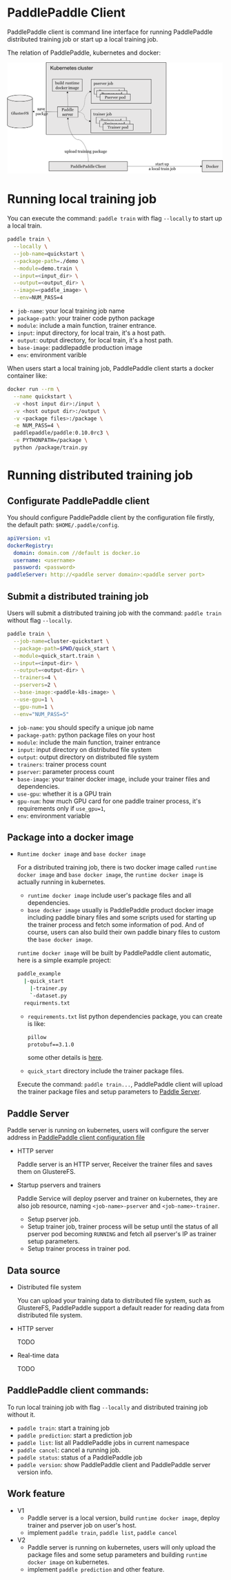
# PaddlePaddle Client
PaddlePaddle client is command line interface for running PaddlePaddle distributed training job or start up a local training job.

The relation of PaddlePaddle, kubernetes and docker:

<img src="./submit-job.png" width="500">


# Running local training job
You can execute the command: `paddle train` with flag `--locally` to start up a local train.
```bash
paddle train \
  --locally \
  --job-name=quickstart \
  --package-path=./demo \
  --module=demo.train \
  --input=<input_dir> \
  --output=<output_dir> \
  --image=<paddle_image> \
  --env=NUM_PASS=4
```
- `job-name`: your local training job name
- `package-path`: your trainer code python package
- `module`: include a main function, trainer entrance.
- `input`: input directory, for local train, it's a host path.
- `output`: output directory, for local train, it's a host path.
- `base-image`: paddlepaddle production image
- `env`: environment varible

When users start a local training job, PaddlePaddle client starts a docker container like:
```bash
docker run --rm \
  --name quickstart \
  -v <host input dir>:/input \
  -v <host output dir>:/output \
  -v <package files>:/package \
  -e NUM_PASS=4 \
  paddlepaddle/paddle:0.10.0rc3 \
  -e PYTHONPATH=/package \
  python /package/train.py
```


# Running distributed training job

## Configurate PaddlePaddle client

You should configure PaddlePaddle client by the configuration file firstly, the default path:
`$HOME/.paddle/config`.

```yaml
apiVersion: v1
dockerRegistry:
  domain: domain.com //default is docker.io
  username: <username>
  password: <password>
paddleServer: http://<paddle server domain>:<paddle server port>
```


## Submit a distributed training job
Users will submit a distributed training job with the command: `paddle train` without flag `--locally`.

```bash
paddle train \
  --job-name=cluster-quickstart \
  --package-path=$PWD/quick_start \
  --module=quick_start.train \
  --input=<input-dir> \
  --output=<output-dir> \
  --trainers=4 \
  --pservers=2 \
  --base-image:<paddle-k8s-image> \
  --use-gpu=1 \
  --gpu-num=1 \
  --env="NUM_PASS=5"
```

- `job-name`: you should specify a unique job name
- `package-path`: python package files on your host
- `module`: include the main function, trainer entrance
- `input`: input directory on distributed file system
- `output`: output directory on distributed file system
- `trainers`: trainer process count
- `pserver`: parameter process count
- `base-image`: your trainer docker image, include your trainer files and dependencies.
- `use-gpu`: whether it is a GPU train
- `gpu-num`: how much GPU card for one paddle trainer process, it's requirements only if `use_gpu=1`,
- `env`: environment variable

## Package into a docker image

- `Runtime docker image` and `base docker image`

  For a distributed training job, there is two docker image called `runtime docker image` and `base docker image`, the `runtime docker image` is actually running in kubernetes.

  - `runtime docker image` include user's package files and all dependencies.
  - `base docker image` usually is PaddlePaddle product docker image including paddle binary files and some scripts used for starting up the trainer process and fetch some information of pod. And of course, users can also build their own paddle binary files to custom the `base docker image`.

  `runtime docker image` will be built by PaddlePaddle client automatic, here is a simple example project:
  ```bash
  paddle_example
    |-quick_start
      |-trainer.py
      `-dataset.py
    requirments.txt
  ```
  - `requirements.txt` list python dependencies package, you can create is like:

    ```txt
    pillow
    protobuf==3.1.0
    ```
    some other details is [here](https://pip.readthedocs.io/en/1.1/requirements.html).
  - `quick_start` directory include the trainer package files.

  Execute the command: `paddle train...`, PaddlePaddle client will upload the trainer package files and setup parameters to [Paddle Server](#paddle-server).

## Paddle Server
Paddle server is running on kubernetes, users will configure the server address in [PaddlePaddle client configuration file](##configure-paddlepaddle-client)

- HTTP server

  Paddle server is an HTTP server, Receiver the trainer files and saves them on GlustereFS.

- Startup pservers and trainers

  Paddle Service will deploy pserver and trainer on kubernetes, they are also job resource, naming `<job-name>-pserver` and `<job-name>-trainer`.
  - Setup pserver job.
  - Setup trainer job, trainer process will be setup until the status of all pserver pod becoming `RUNNING` and fetch all pserver's IP as trainer setup parameters.
  - Setup trainer process in trainer pod.

## Data source
- Distributed file system

  You can upload your training data to distributed file system, such as GlustereFS,
  PaddlePaddle support a default reader for reading data from distributed file system.
- HTTP server

  TODO
- Real-time data

  TODO

## PaddlePaddle client commands:
To run local training job with flag `--locally` and distributed training job without it.
- `paddle train`: start a training job
- `paddle prediction`: start a prediction job
- `paddle list`: list all PaddlePaddle jobs in current namespace
- `paddle cancel`: cancel a running job.
- `paddle status`: status of a PaddlePaddle job
- `paddle version`: show PaddlePaddle client and PaddlePaddle server version info.

## Work feature
- V1
  - Paddle server is a local version, build `runtime docker image`, deploy trainer and pserver job on user's host.
  - implement `paddle train`, `paddle list`, `paddle cancel`
- V2
  - Paddle server is running on kubernetes, users will only upload the package files and some setup parameters and building `runtime docker image` on kubernetes.
  - implement `paddle prediction` and other feature.
